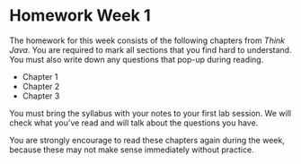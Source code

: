 # Homework Week 1

The homework for this week consists of the following chapters from *Think
Java*. You are required to mark all sections that you find hard to
understand. You must also write down any questions that pop-up during reading.

* Chapter 1
* Chapter 2
* Chapter 3

You must bring the syllabus with your notes to your first lab session. We will
check what you've read and will talk about the questions you have.

You are strongly encourage to read these chapters again during the week, because
these may not make sense immediately without practice.
